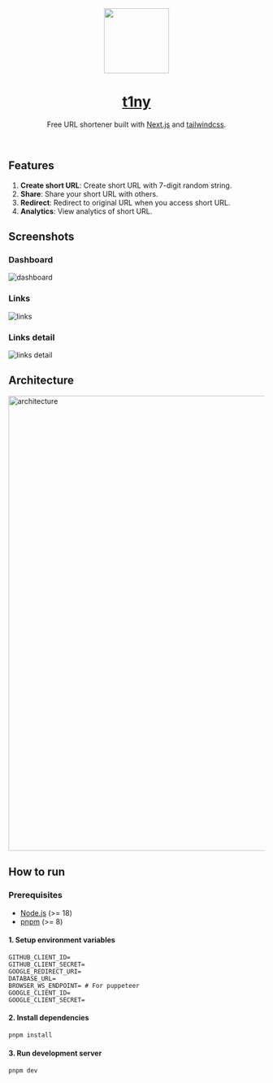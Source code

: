 <div align="center">
  <a href="https://t1ny.kr">
    <picture>
      <img alt='' src="https://github.com/m4nd4r1n/t1ny/assets/96206089/0ad20233-dbef-48fd-a82b-6bf2b481d952" height="128">
    </picture>
    <h1 align="center">t1ny</h1>
  </a>
</div>

<div align="center">

Free URL shortener built with [Next.js](https://github.com/vercel/next.js) and [tailwindcss](https://github.com/tailwindlabs/tailwindcss).

  <img alt='' src="https://github.com/m4nd4r1n/t1ny/actions/workflows/ci.yml/badge.svg">
  <img alt='' src="https://img.shields.io/github/v/release/m4nd4r1n/t1ny">
  <img alt='' src="https://img.shields.io/github/deployments/m4nd4r1n/t1ny/Storybook?label=Storybook">
  <img alt='' src="https://img.shields.io/github/deployments/m4nd4r1n/t1ny/Production?label=Production">
</div>

## Features

1. **Create short URL**: Create short URL with 7-digit random string.
2. **Share**: Share your short URL with others.
3. **Redirect**: Redirect to original URL when you access short URL.
4. **Analytics**: View analytics of short URL.

## Screenshots

### Dashboard

![dashboard](https://github.com/m4nd4r1n/t1ny/assets/96206089/dcf4e5e4-2ec5-4974-953f-44c5c5e8dba1)

### Links

![links](https://github.com/m4nd4r1n/t1ny/assets/96206089/598cd2fa-9ed6-4e21-93df-ee0457a0ce6b)

### Links detail

![links detail](https://github.com/m4nd4r1n/t1ny/assets/96206089/fbd4ddd4-2516-4d24-88e7-e79eed34bab8)

## Architecture

<img width="896" alt="architecture" src="https://github.com/m4nd4r1n/t1ny/assets/96206089/665a41a8-7a4d-4aac-a3ec-7ae4b13c537f">

## How to run

### Prerequisites

- [Node.js](https://nodejs.org/en/) (>= 18)
- [pnpm](https://pnpm.io/) (>= 8)

#### 1. Setup environment variables

```
GITHUB_CLIENT_ID=
GITHUB_CLIENT_SECRET=
GOOGLE_REDIRECT_URI=
DATABASE_URL=
BROWSER_WS_ENDPOINT= # For puppeteer
GOOGLE_CLIENT_ID=
GOOGLE_CLIENT_SECRET=
```

#### 2. Install dependencies

```bash
pnpm install
```

#### 3. Run development server

```bash
pnpm dev
```
